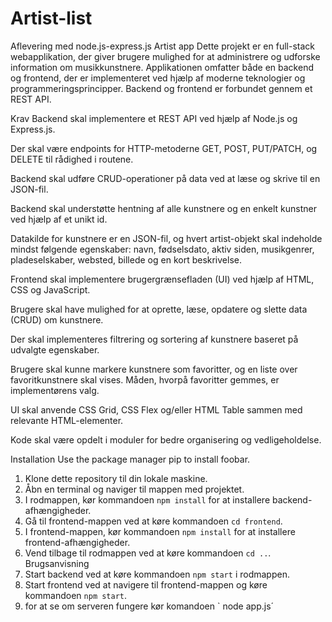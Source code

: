 # Artist-list
Aflevering med node.js-express.js
Artist app
Dette projekt er en full-stack webapplikation, der giver brugere mulighed for at administrere og udforske information om musikkunstnere. Applikationen omfatter både en backend og frontend, der er implementeret ved hjælp af moderne teknologier og programmeringsprincipper. Backend og frontend er forbundet gennem et REST API.

Krav
Backend skal implementere et REST API ved hjælp af Node.js og Express.js.

Der skal være endpoints for HTTP-metoderne GET, POST, PUT/PATCH, og DELETE til rådighed i routene.

Backend skal udføre CRUD-operationer på data ved at læse og skrive til en JSON-fil.

Backend skal understøtte hentning af alle kunstnere og en enkelt kunstner ved hjælp af et unikt id.

Datakilde for kunstnere er en JSON-fil, og hvert artist-objekt skal indeholde mindst følgende egenskaber: navn, fødselsdato, aktiv siden, musikgenrer, pladeselskaber, websted, billede og en kort beskrivelse.

Frontend skal implementere brugergrænsefladen (UI) ved hjælp af HTML, CSS og JavaScript.

Brugere skal have mulighed for at oprette, læse, opdatere og slette data (CRUD) om kunstnere.

Der skal implementeres filtrering og sortering af kunstnere baseret på udvalgte egenskaber.

Brugere skal kunne markere kunstnere som favoritter, og en liste over favoritkunstnere skal vises. Måden, hvorpå favoritter gemmes, er implementørens valg.

UI skal anvende CSS Grid, CSS Flex og/eller HTML Table sammen med relevante HTML-elementer.

Kode skal være opdelt i moduler for bedre organisering og vedligeholdelse.

Installation
Use the package manager pip to install foobar.

1. Klone dette repository til din lokale maskine.
2. Åbn en terminal og naviger til mappen med projektet.
3. I rodmappen, kør kommandoen `npm install` for at installere backend-afhængigheder.
4. Gå til frontend-mappen ved at køre kommandoen `cd frontend`.
5. I frontend-mappen, kør kommandoen `npm install` for at installere frontend-afhængigheder.
6. Vend tilbage til rodmappen ved at køre kommandoen `cd ..`.
Brugsanvisning
1. Start backend ved at køre kommandoen `npm start` i rodmappen.
2. Start frontend ved at navigere til frontend-mappen og køre kommandoen `npm start`.
3. for at se om serveren fungere kør komandoen ` node app.js´
